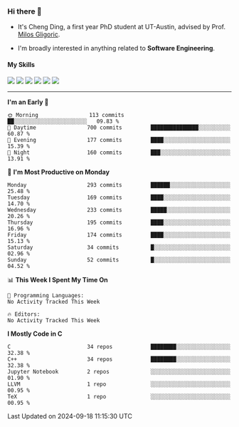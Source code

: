 ### Hi there 👋

* It's Cheng Ding, a first year PhD student at UT-Austin, advised by Prof. [Milos Gligoric](https://users.ece.utexas.edu/~gligoric/).

* I'm broadly interested in anything related to **Software Engineering**.

#### My Skills

![](https://img.shields.io/badge/C++-65318e?logo=cplusplus&logoColor=fff)
![](https://img.shields.io/badge/Python-3e74a2?logo=python&logoColor=fff)
![](https://img.shields.io/badge/C-5654a2?logo=c&logoColor=fff)
![](https://img.shields.io/badge/Go-00aaff?logo=go&logoColor=fff)
![](https://img.shields.io/badge/Docker-0088ff?logo=docker&logoColor=fff)
![](https://img.shields.io/badge/Apache-D22128?logo=apache&logoColor=fff)

---
<!--START_SECTION:waka-->
**I'm an Early 🐤** 

```text
🌞 Morning                113 commits         ██░░░░░░░░░░░░░░░░░░░░░░░   09.83 % 
🌆 Daytime                700 commits         ███████████████░░░░░░░░░░   60.87 % 
🌃 Evening                177 commits         ████░░░░░░░░░░░░░░░░░░░░░   15.39 % 
🌙 Night                  160 commits         ███░░░░░░░░░░░░░░░░░░░░░░   13.91 % 
```
📅 **I'm Most Productive on Monday** 

```text
Monday                   293 commits         ██████░░░░░░░░░░░░░░░░░░░   25.48 % 
Tuesday                  169 commits         ████░░░░░░░░░░░░░░░░░░░░░   14.70 % 
Wednesday                233 commits         █████░░░░░░░░░░░░░░░░░░░░   20.26 % 
Thursday                 195 commits         ████░░░░░░░░░░░░░░░░░░░░░   16.96 % 
Friday                   174 commits         ████░░░░░░░░░░░░░░░░░░░░░   15.13 % 
Saturday                 34 commits          █░░░░░░░░░░░░░░░░░░░░░░░░   02.96 % 
Sunday                   52 commits          █░░░░░░░░░░░░░░░░░░░░░░░░   04.52 % 
```


📊 **This Week I Spent My Time On** 

```text
💬 Programming Languages: 
No Activity Tracked This Week

🔥 Editors: 
No Activity Tracked This Week
```

**I Mostly Code in C** 

```text
C                        34 repos            ████████░░░░░░░░░░░░░░░░░   32.38 % 
C++                      34 repos            ████████░░░░░░░░░░░░░░░░░   32.38 % 
Jupyter Notebook         2 repos             ░░░░░░░░░░░░░░░░░░░░░░░░░   01.90 % 
LLVM                     1 repo              ░░░░░░░░░░░░░░░░░░░░░░░░░   00.95 % 
TeX                      1 repo              ░░░░░░░░░░░░░░░░░░░░░░░░░   00.95 % 
```




 Last Updated on 2024-09-18 11:15:30 UTC
<!--END_SECTION:waka-->
